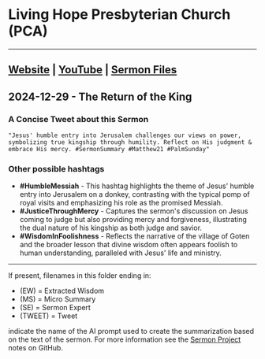 # Living Hope Presbyterian Church (PCA)

___

## [Website](https://www.livinghopepresbyterian.org/) | [YouTube](https://www.youtube.com/@LivingHopePresbyterianChurch) | [Sermon Files](https://github.com/jobian-ai/LHP-Sermons/tree/main/sermons/24-12-29)

## 2024-12-29 - The Return of the King

### A Concise Tweet about this Sermon

```"Jesus' humble entry into Jerusalem challenges our views on power, symbolizing true kingship through humility. Reflect on His judgment & embrace His mercy. #SermonSummary #Matthew21 #PalmSunday"```

### Other possible hashtags

- **#HumbleMessiah** - This hashtag highlights the theme of Jesus' humble entry into Jerusalem on a donkey, contrasting with the typical pomp of royal visits and emphasizing his role as the promised Messiah.
- **#JusticeThroughMercy** - Captures the sermon's discussion on Jesus coming to judge but also providing mercy and forgiveness, illustrating the dual nature of his kingship as both judge and savior.
- **#WisdomInFoolishness** - Reflects the narrative of the village of Goten and the broader lesson that divine wisdom often appears foolish to human understanding, paralleled with Jesus' life and ministry.

___

If present, filenames in this folder ending in:

- (EW) = Extracted Wisdom
- (MS) = Micro Summary
- (SE) =  Sermon Expert
- (TWEET) = Tweet

indicate the name of the AI prompt used to create the summarization based on the text of the sermon.  For more information see the [Sermon Project](https://github.com/jobian-ai/LHP-Sermons/tree/main) notes on GitHub.
